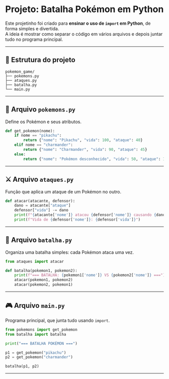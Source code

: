 # Projeto: Batalha Pokémon em Python

Este projetinho foi criado para **ensinar o uso de `import` em Python**,
de forma simples e divertida.\
A ideia é mostrar como separar o código em vários arquivos e depois
juntar tudo no programa principal.

------------------------------------------------------------------------

## 📂 Estrutura do projeto

    pokemon_game/
    ├── pokemons.py
    ├── ataques.py
    ├── batalha.py
    └── main.py

------------------------------------------------------------------------

## 🐉 Arquivo `pokemons.py`

Define os Pokémon e seus atributos.

``` python
def get_pokemon(nome):
    if nome == "pikachu":
        return {"nome": "Pikachu", "vida": 100, "ataque": 40}
    elif nome == "charmander":
        return {"nome": "Charmander", "vida": 90, "ataque": 45}
    else:
        return {"nome": "Pokémon desconhecido", "vida": 50, "ataque": 10}
```

------------------------------------------------------------------------

## ⚔️ Arquivo `ataques.py`

Função que aplica um ataque de um Pokémon no outro.

``` python
def atacar(atacante, defensor):
    dano = atacante["ataque"]
    defensor["vida"] -= dano
    print(f"{atacante['nome']} atacou {defensor['nome']} causando {dano} de dano!")
    print(f"Vida de {defensor['nome']}: {defensor['vida']}")
```

------------------------------------------------------------------------

## 🥊 Arquivo `batalha.py`

Organiza uma batalha simples: cada Pokémon ataca uma vez.

``` python
from ataques import atacar

def batalha(pokemon1, pokemon2):
    print(f"=== BATALHA: {pokemon1['nome']} VS {pokemon2['nome']} ===")
    atacar(pokemon1, pokemon2)
    atacar(pokemon2, pokemon1)
```

------------------------------------------------------------------------

## 🎮 Arquivo `main.py`

Programa principal, que junta tudo usando `import`.

``` python
from pokemons import get_pokemon
from batalha import batalha

print("=== BATALHA POKÉMON ===")

p1 = get_pokemon("pikachu")
p2 = get_pokemon("charmander")

batalha(p1, p2)
```

------------------------------------------------------------------------
